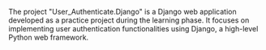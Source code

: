 The project "User_Authenticate.Django" is a Django web application developed as a practice project during the learning phase. It focuses on implementing user authentication functionalities using Django, a high-level Python web framework.
